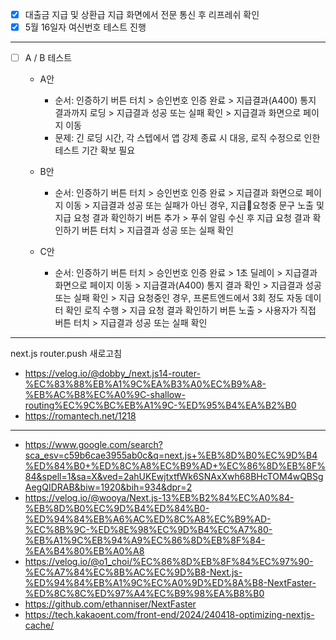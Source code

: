 - [x] 대출금 지급 및 상환급 지급 화면에서 전문 통신 후 리프레쉬 확인
- [x] 5월 16일자 여신번호 테스트 진행

***
- [ ] A / B 테스트
	- A안
		- 순서: 인증하기 버튼 터치 > 승인번호 인증 완료 > 지급결과(A400) 통지 결과까지 로딩 > 지급결과 성공 또는 실패 확인 > 지급결과 화면으로 페이지 이동
		- 문제: 긴 로딩 시간, 각 스텝에서 앱 강제 종료 시 대응, 로직 수정으로 인한 테스트 기간 확보 필요
	
	- B안
		- 순서: 인증하기 버튼 터치 > 승인번호 인증 완료 > 지급결과 화면으로 페이지 이동 > 지급결과 성공 또는 실패가 아닌 경우, 지급요청중 문구 노출 및 지급 요청 결과 확인하기 버튼 추가 > 푸쉬 알림 수신 후 지급 요청 결과 확인하기 버튼 터치 > 지급결과 성공 또는 실패 확인
		
	- C안
		- 순서: 인증하기 버튼 터치 > 승인번호 인증 완료 > 1초 딜레이 > 지급결과 화면으로 페이지 이동 > 지급결과(A400) 통지 결과 확인 > 지급결과 성공 또는 실패 확인 > 지급 요청중인 경우, 프론트엔드에서 3회 정도 자동 데이터 확인 로직 수행 > 지급 요청 결과 확인하기 버튼 노출 > 사용자가 직접 버튼 터치 > 지급결과 성공 또는 실패 확인















***
next.js router.push 새로고침
- https://velog.io/@dobby_/next.js14-router-%EC%83%88%EB%A1%9C%EA%B3%A0%EC%B9%A8-%EB%AC%B8%EC%A0%9C-shallow-routing%EC%9C%BC%EB%A1%9C-%ED%95%B4%EA%B2%B0
- https://romantech.net/1218




***
- https://www.google.com/search?sca_esv=c59b6cae3955ab0c&q=next.js+%EB%8D%B0%EC%9D%B4%ED%84%B0+%ED%8C%A8%EC%B9%AD+%EC%86%8D%EB%8F%84&spell=1&sa=X&ved=2ahUKEwjtxtfWk6SNAxXwh68BHcTOM4wQBSgAegQIDRAB&biw=1920&bih=934&dpr=2
- https://velog.io/@wooya/Next.js-13%EB%B2%84%EC%A0%84-%EB%8D%B0%EC%9D%B4%ED%84%B0-%ED%94%84%EB%A6%AC%ED%8C%A8%EC%B9%AD-%EC%8B%9C-%ED%8E%98%EC%9D%B4%EC%A7%80-%EB%A1%9C%EB%94%A9%EC%86%8D%EB%8F%84-%EA%B4%80%EB%A0%A8
- https://velog.io/@o1_choi/%EC%86%8D%EB%8F%84%EC%97%90-%EC%A7%84%EC%8B%AC%EC%9D%B8-Next.js-%ED%94%84%EB%A1%9C%EC%A0%9D%ED%8A%B8-NextFaster-%ED%8C%8C%ED%97%A4%EC%B9%98%EA%B8%B0
- https://github.com/ethanniser/NextFaster
- https://tech.kakaoent.com/front-end/2024/240418-optimizing-nextjs-cache/